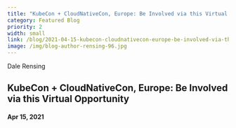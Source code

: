 ```yaml
---
title: "KubeCon + CloudNativeCon, Europe: Be Involved via this Virtual Opportunity"
category: Featured Blog
priority: 2
width: small
link: /blog/2021-04-15-kubecon-cloudnativecon-europe-be-involved-via-this-virtual-opportunity
image: /img/blog-author-rensing-96.jpg
---
```

Dale Rensing

## KubeCon + CloudNativeCon, Europe: Be Involved via this Virtual Opportunity

#### Apr 15, 2021
